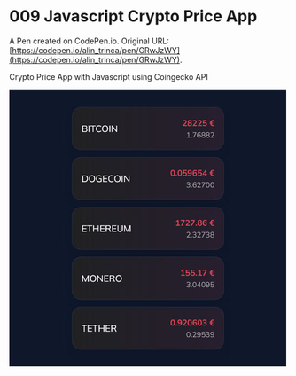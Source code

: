 # 009 Javascript Crypto Price App

A Pen created on CodePen.io. Original URL: [https://codepen.io/alin_trinca/pen/GRwJzWY](https://codepen.io/alin_trinca/pen/GRwJzWY).

Crypto Price App with Javascript using Coingecko API

![Javascript Crypto Price App Screenshot](javascript-crypto-price-app.jpg)
